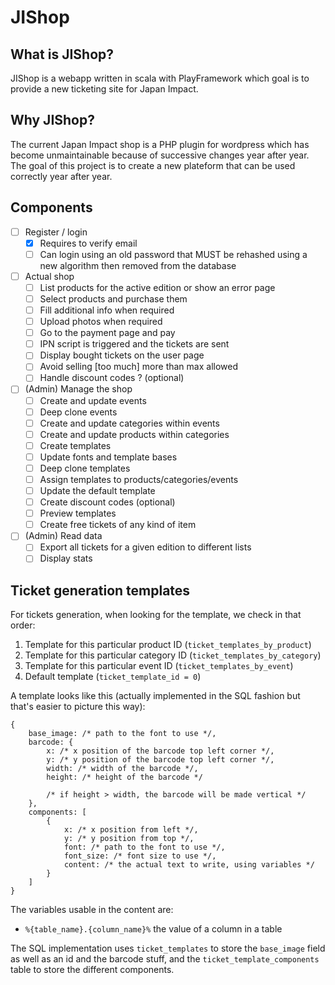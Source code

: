 JIShop
======

## What is JIShop?

JIShop is a webapp written in scala with PlayFramework which goal is to provide a new ticketing site for Japan Impact.

## Why JIShop?

The current Japan Impact shop is a PHP plugin for wordpress which has become unmaintainable because of successive changes year
after year. The goal of this project is to create a new plateform that can be used correctly year after year.

## Components

- [ ] Register / login
  -  [x] Requires to verify email
  -  [ ] Can login using an old password that MUST be rehashed using a new algorithm then removed from the database
- [ ] Actual shop
  -  [ ] List products for the active edition or show an error page
  -  [ ] Select products and purchase them
  -  [ ] Fill additional info when required
  -  [ ] Upload photos when required
  -  [ ] Go to the payment page and pay
  -  [ ] IPN script is triggered and the tickets are sent
  -  [ ] Display bought tickets on the user page
  -  [ ] Avoid selling [too much] more than max allowed
  -  [ ] Handle discount codes ? (optional)
- [ ] (Admin) Manage the shop
  -  [ ] Create and update events
  -  [ ] Deep clone events
  -  [ ] Create and update categories within events
  -  [ ] Create and update products within categories
  -  [ ] Create templates
  -  [ ] Update fonts and template bases
  -  [ ] Deep clone templates
  -  [ ] Assign templates to products/categories/events
  -  [ ] Update the default template
  -  [ ] Create discount codes (optional)
  -  [ ] Preview templates
  -  [ ] Create free tickets of any kind of item
- [ ] (Admin) Read data
  -  [ ] Export all tickets for a given edition to different lists
  -  [ ] Display stats 

## Ticket generation templates

For tickets generation, when looking for the template, we check in that order:

1. Template for this particular product ID (`ticket_templates_by_product`)
1. Template for this particular category ID (`ticket_templates_by_category`)
1. Template for this particular event ID (`ticket_templates_by_event`)
1. Default template (`ticket_template_id = 0`)

A template looks like this (actually implemented in the SQL fashion but that's easier to picture this way):

    {
        base_image: /* path to the font to use */,
        barcode: {
            x: /* x position of the barcode top left corner */,
            y: /* y position of the barcode top left corner */,
            width: /* width of the barcode */,
            height: /* height of the barcode */
            
            /* if height > width, the barcode will be made vertical */
        },
        components: [
            {
                x: /* x position from left */,
                y: /* y position from top */,
                font: /* path to the font to use */,
                font_size: /* font size to use */,
                content: /* the actual text to write, using variables */   
            }
        ]
    }

The variables usable in the content are:

- `%{table_name}.{column_name}%` the value of a column in a table

The SQL implementation uses `ticket_templates` to store the `base_image` field as well as an id and the barcode stuff, and the
`ticket_template_components` table to store the different components.